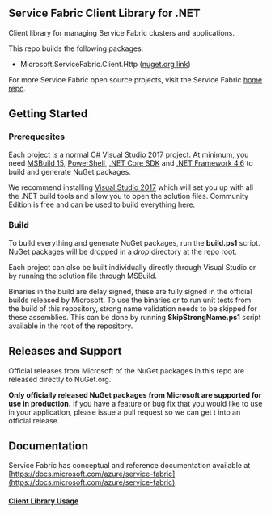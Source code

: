 ## Service Fabric Client Library for .NET
Client library for managing Service Fabric clusters and applications.

This repo builds the following packages:
 - Microsoft.ServiceFabric.Client.Http ([nuget.org link](https://www.nuget.org/packages/Microsoft.ServiceFabric.Client.Http/))

For more Service Fabric open source projects, visit the Service Fabric [home repo](https://github.com/Microsoft/service-fabric).

## Getting Started

### Prerequesites
Each project is a normal C# Visual Studio 2017 project. At minimum, you need [MSBuild 15](https://docs.microsoft.com/en-us/visualstudio/msbuild/what-s-new-in-msbuild-15-0), [PowerShell](https://msdn.microsoft.com/powershell/mt173057.aspx), [.NET Core SDK](https://www.microsoft.com/net/download/windows) and [.NET Framework 4.6](https://www.microsoft.com/en-US/download/details.aspx?id=48130) to build and generate NuGet packages.

We recommend installing [Visual Studio 2017](https://www.visualstudio.com/vs/) which will set you up with all the .NET build tools and allow you to open the solution files. Community Edition is free and can be used to build everything here.

### Build
To build everything and generate NuGet packages, run the **build.ps1** script. NuGet packages will be dropped in a *drop* directory at the repo root.

Each project can also be built individually directly through Visual Studio or by running the solution file through MSBuild.

Binaries in the build are delay signed, these are fully signed in the official builds released by Microsoft. To use the binaries or to run unit tests from the build of this repository, strong name validation needs to be skipped for these assemblies. This can be done by running **SkipStrongName.ps1** script available in the root of the repository.

## Releases and Support
Official releases from Microsoft of the NuGet packages in this repo are released directly to NuGet.org.

**Only officially released NuGet packages from Microsoft are supported for use in production.** If you have a feature or bug fix that you would like to use in your application, please issue a pull request so we can get t into an official release.

## Documentation
Service Fabric has conceptual and reference documentation available at [https://docs.microsoft.com/azure/service-fabric](https://docs.microsoft.com/azure/service-fabric).

#### [Client Library Usage](docs/Usage.md)
